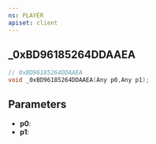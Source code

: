 ```yaml
---
ns: PLAYER
apiset: client
---
```

## _0xBD96185264DDAAEA

```c
// 0xBD96185264DDAAEA
void _0xBD96185264DDAAEA(Any p0,Any p1);
```


## Parameters
* **p0**:
* **p1**: